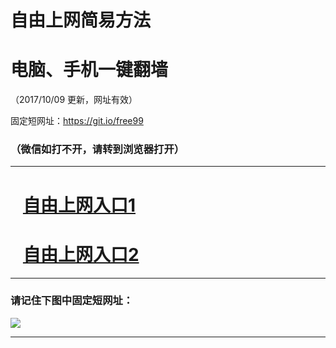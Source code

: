 ﻿# 自由上网简易方法

# 电脑、手机一键翻墙

（2017/10/09 更新，网址有效）

固定短网址：https://git.io/free99

### （微信如打不开，请转到浏览器打开）


***





# &nbsp;&nbsp; <a href="http://ft1500032030.fwq-tz-1001.info/fwqtz01.html?t=100900125955 " target="_blank">自由上网入口1</a>
# &nbsp;&nbsp; <a href="http://ft2196017926.fwq-tz-1002.info/fwqtz02.html?t=100900118214 " target="_blank">自由上网入口2</a>
***

### 请记住下图中固定短网址：

<img src="https://s3-us-west-2.amazonaws.com/fwq-1001/yjfq-20170905okok.png" /> 


***

